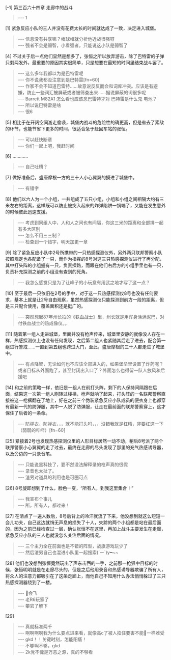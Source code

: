 
[-1] 第三百六十四章 走廊中的战斗
>--- 1<br>

[1] 紧急反应小队的三人并没有花费太长的时间就达成了一致，决定进入城堡。
>--- 信息没有共享嘛？棒球帽就分析他近战很强呀<br>
>--- 强者不会是弱智，小看强者，只能说这小队是弱智了<br>

[4] 不过关于后一点他们显然是想多了，张恒之所以放弃游击，除了巴特雷的子弹只剩两发外，最重要的原因其实很简单，只是想要在最短的时间里结束战斗罢了。
>--- 这么多年我都以为是巴特雷呢<br>
>--- 你不说我都没注意到是巴特雷[fn=60]<br>
>--- 作家不会不知道巴雷特……故意说反反而会和词库冲突。应该是有避嫌，防止一些词汇被屏蔽或者被筛查出来……据说屏蔽的词很多呢<br>
>--- Barrett M82A1
怎么看也应该念巴雷特才对
巴特雷是什么鬼 电池？<br>
>--- 所以说巴特雷是啥<br>
>--- 很6<br>

[5] 相比于在开阔空间游走偷袭，城堡内战斗的危险性的确更高，但是省去了索敌的环节，也能节省下更多的时间，很适合急于赶回车站的张恒。
>--- 可以赶快断章<br>
>--- 你们一起上吧，我赶时间<br>

[6] …………
>--- 自己吐槽？<br>

[7] 做好准备后，盛唐摩根一方的三十人小心翼翼的摸进了城堡中。
>--- 有错字<br>

[8] 他们以六人为一个小组，一共组成了五只小组，小组和小组之间相隔大约有三米左右的距离，这样既可以防止被突入起来的炸弹陷阱一锅端了，又能在发生意外的时候彼此迅速支援。
>--- 考虑到同组人中，人和人之间也有间隔，你这三米的距离和全部排一起有多大区别<br>
>--- 怎么不用三三制？<br>
>--- 检查到一个错字，明天加更一章<br>

[9] 除了紧急反应小队中2号所携带的一只热感探测仪外，另外两只联邦警察小队按照规定也各配备了一只，而作为指挥的8号对这三只热感探测仪进行了再分配，其中打头阵的小组握有一只，负责探路，而跟在他们右后方的小组手里也有一只，负责补充探测之前的小组没有查到的死角。
>--- 我怎么感觉只是为了让峰子的小玩意有用武之地才写了这一点？<br>

[10] 至于最后一只依旧在2号的手中，对于这一只热感探测仪8号也没有任何要求，基本上就是让2号自由观察，虽然热感探测仪只能探测到前方一段的距离，但是三只配合使用，覆盖面积还是挺广的。
>--- 突然想起87年州长拍的《铁血战士》里，州长就是用浑身涂满泥巴，对付铁血战士的热成像仪。。<br>

[11] 随着第一组人走进城堡，里面并没有枪声传来，城堡里安静的就像没人存在一样，热感探测仪上也没有任何发现，之后第二组人也紧随其后走了进去，配合第一组进行警戒……一直到第五组也跨过大门，至此，盛唐摩根的三十人都走进了城堡中。
>--- 有点降智，无论如何也不应该全部进入的，如果堡垒里设置了炸药呢？或者目标从外面跑了，甚至封闭出入口了？外面怎么也得留一队人放风和后援吧<br>

[14] 和之前的策略一样，依旧是一组人在前打头阵，剩下的人保持间隔跟在后面，结果这一次第一组人刚转过楼梯，枪声就响了起来，打头阵的一名联邦警察直接被这一枪撂翻在了地上，好在之前三个伪装紧急反应小队成员的便衣身上也都穿有最新一代的防弹服，其中一人脱了防弹服，让走在最前面的联邦警察穿上，这才保住了后者的一条命。
>--- 防弹衣，防弹衣，，，就不能打头吗，，，没错我就是杠精，非要杠这一下（弱弱的哔哔）[fn=60]<br>

[25] 紧接着2号也发现热感探测仪里的人形目标居然一动不动，稍后8号派了两个联邦警察小心翼翼的走了过去，最终在走廊的尽头发现了那里的充气热感诱导器，以及旁边的一只录音笔。
>--- 只能说黑科技了，要不然没法解释录的枪声真的很假<br>
>--- 录音也太扯了。<br>
>--- 渣男对道具的利用也是可圈可点<br>

[26] 8号旋即想到了什么，脸色一变，“所有人，到我这里集合！”
>--- 我宣布个事儿<br>
>--- 所，所有人，都过来！<br>

[27] 在清点了一遍人数后，8号后背上的冷汗就流了下来，他没想到就这么短短一会儿功夫，自己这边就悄无声息的损失了十人，失踪的两个小组都是站在最后面的，因为之前已经检查过一层，确认张恒不在这里，再加上战斗主要发生在走廊，紧急反应小队的三人也就没怎么关注后面的情况。
>--- 三个主力全在前面也是不错的阵型，战旗游戏玩少了<br>
>--- 然后渣男自己也混进小队里一起搜索(´ー`)y━~~<br>

[28] 他们也没想到张恒竟然玩出了声东击西的一手，之前那一枪狙中目标的时候，张恒明明就是在走廊尽头的，但是之后他用录音和热感诱导器欺骗了所有人，将众人的注意力都吸引在了这条走廊上，而他自己不知用什么办法悄悄躲过了三只热感探测器绕到了一楼。
>--- 👴会飞<br>
>--- 老R6玩家了<br>
>--- 攀岩了解下<br>

[29] 
>--- 真就标准两千<br>
>--- 啊啊啊啊我为什么要点进来看，就像高c了被人掐住要害不能🐍一样难受<br>
>--- gkd！！关键时刻，怎能阳痿！<br>
>--- 不够啊不够，gkd<br>
>--- 2k党不愧是万恶之源，真的不够看<br>
